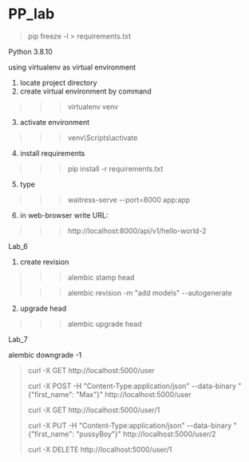 # PP_lab

> pip freeze -l > requirements.txt


Python 3.8.10

using virtualenv as virtual environment


1. locate project directory
2. create virtual environment by command
>>> virtualenv venv
3. activate environment
>>> venv\Scripts\activate
4. install requirements
>>> pip install -r requirements.txt
5. type
>>> waitress-serve --port=8000 app:app
6. in web-browser write URL:
>>> http://localhost:8000/api/v1/hello-world-2

Lab_6

1. create revision
>>> alembic stamp head
>
>>> alembic revision -m "add models" --autogenerate
2. upgrade head
>>> alembic upgrade head

Lab_7

alembic downgrade -1


> curl -X GET http://localhost:5000/user
> 
> curl -X POST -H "Content-Type:application/json" --data-binary "{\"first_name\": \"Max\"}" http://localhost:5000/user
>
> curl -X GET http://localhost:5000/user/1
>
> curl -X PUT -H "Content-Type:application/json" --data-binary "{\"first_name\": \"pussyBoy\"}" http://localhost:5000/user/2
> 
> curl -X DELETE http://localhost:5000/user/1